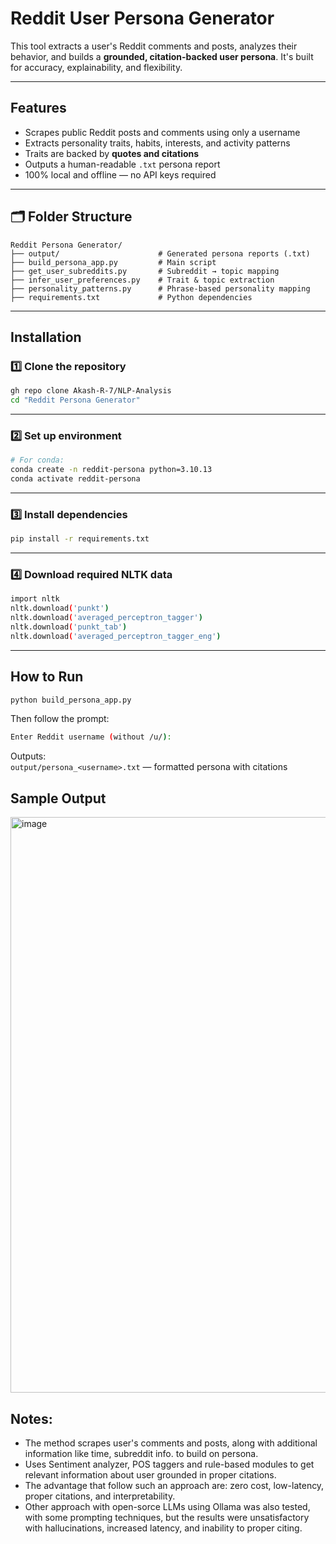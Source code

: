 
# Reddit User Persona Generator

This tool extracts a user's Reddit comments and posts, analyzes their behavior, and builds a **grounded, citation-backed user persona**. It's built for accuracy, explainability, and flexibility.

---

## Features

*  Scrapes public Reddit posts and comments using only a username
*  Extracts personality traits, habits, interests, and activity patterns
*  Traits are backed by **quotes and citations**
*  Outputs a human-readable `.txt` persona report
*  100% local and offline — no API keys required

---

## 🗂️ Folder Structure

```
Reddit Persona Generator/
├── output/                      # Generated persona reports (.txt)
├── build_persona_app.py         # Main script
├── get_user_subreddits.py       # Subreddit → topic mapping
├── infer_user_preferences.py    # Trait & topic extraction
├── personality_patterns.py      # Phrase-based personality mapping
├── requirements.txt             # Python dependencies
```

---

## Installation

### 1️⃣ Clone the repository

```bash
gh repo clone Akash-R-7/NLP-Analysis
cd "Reddit Persona Generator"
```
---

### 2️⃣ Set up environment

```bash
# For conda:
conda create -n reddit-persona python=3.10.13
conda activate reddit-persona
```
---

### 3️⃣ Install dependencies

```bash
pip install -r requirements.txt
```
---

### 4️⃣ Download required NLTK data

```bash
import nltk
nltk.download('punkt')
nltk.download('averaged_perceptron_tagger')
nltk.download('punkt_tab')
nltk.download('averaged_perceptron_tagger_eng')
```
---

## How to Run

```bash
python build_persona_app.py
```

Then follow the prompt:

```bash
Enter Reddit username (without /u/):
```

Outputs:<br>
`output/persona_<username>.txt` — formatted persona with citations

## Sample Output

<img width="1208" height="921" alt="image" src="https://github.com/user-attachments/assets/c4749bb5-41ad-4a55-8927-b47f2e18d227" />


## Notes:
* The method scrapes user's comments and posts, along with additional information like time, subreddit info. to build on persona.
* Uses Sentiment analyzer, POS taggers and rule-based modules to get relevant information about user grounded in proper citations.
* The advantage that follow such an approach are: zero cost, low-latency, proper citations, and interpretability.
* Other approach with open-sorce LLMs using Ollama was also tested, with some prompting techniques, but the results were unsatisfactory with hallucinations, increased latency, and inability to proper citing.

